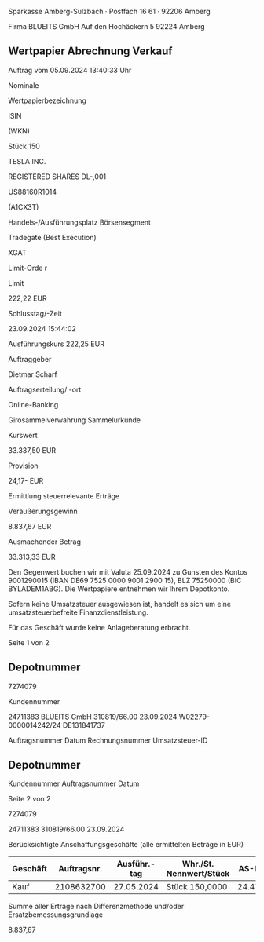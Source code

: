 <!-- image -->

Sparkasse Amberg-Sulzbach · Postfach 16 61 · 92206 Amberg

Firma BLUEITS GmbH Auf den Hochäckern 5 92224 Amberg

## Wertpapier Abrechnung Verkauf

Auftrag vom 05.09.2024 13:40:33 Uhr

Nominale

Wertpapierbezeichnung

ISIN

(WKN)

Stück 150

TESLA INC.

REGISTERED SHARES DL-,001

US88160R1014

(A1CX3T)

Handels-/Ausführungsplatz Börsensegment

Tradegate (Best Execution)

XGAT

Limit-Orde r

Limit

222,22 EUR

Schlusstag/-Zeit

23.09.2024 15:44:02

Ausführungskurs 222,25 EUR

Auftraggeber

Dietmar Scharf

Auftragserteilung/ -ort

Online-Banking

Girosammelverwahrung Sammelurkunde

Kurswert

33.337,50 EUR

Provision

24,17- EUR

Ermittlung steuerrelevante Erträge

Veräußerungsgewinn

8.837,67 EUR

Ausmachender Betrag

33.313,33 EUR

Den Gegenwert buchen wir mit Valuta 25.09.2024 zu Gunsten des Kontos 9001290015 (IBAN DE69 7525 0000 9001 2900 15), BLZ 75250000 (BIC BYLADEM1ABG). Die Wertpapiere entnehmen wir Ihrem Depotkonto.

Sofern keine Umsatzsteuer ausgewiesen ist, handelt es sich um eine umsatzsteuerbefreite Finanzdienstleistung.

Für das Geschäft wurde keine Anlageberatung erbracht.

Seite 1 von 2

## Depotnummer

7274079

Kundennummer

24711383 BLUEITS GmbH 310819/66.00 23.09.2024 W02279-0000014242/24 DE131841737

Auftragsnummer Datum Rechnungsnummer Umsatzsteuer-ID

<!-- image -->

## Depotnummer

Kundennummer Auftragsnummer Datum

Seite 2 von 2

7274079

24711383 310819/66.00 23.09.2024

Berücksichtigte Anschaffungsgeschäfte (alle ermittelten Beträge in EUR)

| Geschäft   |   Auftragsnr. | Ausführ.-tag   | Whr./St. Nennwert/Stück   | AS-Kosten   | Erlös     | ant. Ergebnis   |     |
|------------|---------------|----------------|---------------------------|-------------|-----------|-----------------|-----|
| Kauf       |    2108632700 | 27.05.2024     | Stück 150,0000            | 24.472,16-  | 33.309,83 | 8.837,67        | (D) |

Summe aller Erträge nach Differenzmethode und/oder Ersatzbemessungsgrundlage

8.837,67